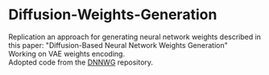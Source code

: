 # Diffusion-Weights-Generation
Replication an approach for generating neural network weights described in this paper: "Diffusion-Based Neural Network Weights Generation" <br />
Working on VAE weights encoding. <br />
Adopted code from the [DNNWG](https://github.com/sorobedio/DNNWG) repository.